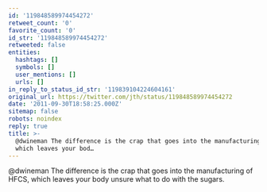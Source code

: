 ```yaml
---
id: '119848589974454272'
retweet_count: '0'
favorite_count: '0'
id_str: '119848589974454272'
retweeted: false
entities:
  hashtags: []
  symbols: []
  user_mentions: []
  urls: []
in_reply_to_status_id_str: '119839104224604161'
original_url: https://twitter.com/jth/status/119848589974454272
date: '2011-09-30T18:58:25.000Z'
sitemap: false
robots: noindex
reply: true
title: >-
  @dwineman The difference is the crap that goes into the manufacturing of HFCS,
  which leaves your bod…
---
```


@dwineman The difference is the crap that goes into the manufacturing of HFCS, which leaves your body unsure what to do with the sugars.